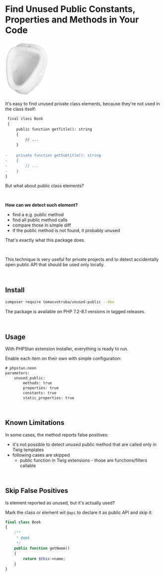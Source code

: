 # Find Unused Public Constants, Properties and Methods in Your Code

<img src="/docs/unused_public.jpg" style="width: 10em">

It's easy to find unused private class elements, because they're not used in the class itself:

```diff
 final class Book
 {
     public function getTitle(): string
     {
         // ...
     }

-    private function getSubtitle(): string
-    {
-        // ...
-    }
}
```

But what about public class elements?

<br>

**How can we detect such element?**

* find a e.g. public method
* find all public method calls
* compare those in simple diff
* if the public method is not found, it probably unused

That's exactly what this package does.

<br>

This technique is very useful for private projects and to detect accidentally open public API that should be used only locally.

<br>

## Install

```bash
composer require tomasvotruba/unused-public --dev
```

The package is available on PHP 7.2-8.1 versions in tagged releases.

<br>

## Usage

With PHPStan extension installer, everything is ready to run.

Enable each item on their own with simple configuration:

```neon
# phpstan.neon
parameters:
    unused_public:
        methods: true
        properties: true
        constants: true
        static_properties: true
```

<br>

## Known Limitations

In some cases, the method reports false positives:

* it's not possible to detect unused public method that are called only in Twig templates
* following cases are skipped
    * public function in Twig extensions - those are functions/filters callable

<br>

## Skip False Positives

Is element reported as unused, but it's actually used?

Mark the class or element wit `@api` to declare it as public API and skip it:

```php
final class Book
{
    /**
     * @api
     */
    public function getName()
    {
        return $this->name;
    }
}
```
